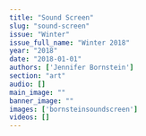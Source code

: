 ```yaml
---
title: "Sound Screen"
slug: "sound-screen"
issue: "Winter"
issue_full_name: "Winter 2018"
year: "2018"
date: "2018-01-01"
authors: ['Jennifer Bornstein']
section: "art"
audio: []
main_image: ""
banner_image: ""
images: ['bornsteinsoundscreen']
videos: []
---
```

